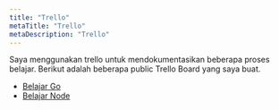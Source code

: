 ```yaml
---
title: "Trello"
metaTitle: "Trello"
metaDescription: "Trello"
---
```


Saya menggunakan trello untuk mendokumentasikan beberapa proses belajar. Berikut adalah beberapa public Trello Board yang saya buat.

- [Belajar Go](https://trello.com/b/uXd1YA00/on-learning-go)
- [Belajar Node](https://trello.com/b/ysKZqb75/on-learning-node)


